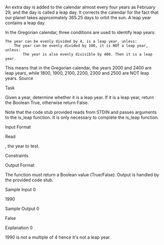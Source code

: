 An extra day is added to the calendar almost every four years as February 29, and the day is called a leap day. It corrects the calendar for the fact that our planet takes approximately 365.25 days to orbit the sun. A leap year contains a leap day.

In the Gregorian calendar, three conditions are used to identify leap years:

    The year can be evenly divided by 4, is a leap year, unless:
        The year can be evenly divided by 100, it is NOT a leap year, unless:
            The year is also evenly divisible by 400. Then it is a leap year.

This means that in the Gregorian calendar, the years 2000 and 2400 are leap years, while 1800, 1900, 2100, 2200, 2300 and 2500 are NOT leap years. Source

Task

Given a year, determine whether it is a leap year. If it is a leap year, return the Boolean True, otherwise return False.

Note that the code stub provided reads from STDIN and passes arguments to the is_leap function. It is only necessary to complete the is_leap function.

Input Format

Read

, the year to test.

Constraints

Output Format

The function must return a Boolean value (True/False). Output is handled by the provided code stub.

Sample Input 0

1990

Sample Output 0

False

Explanation 0

1990 is not a multiple of 4 hence it's not a leap year. 